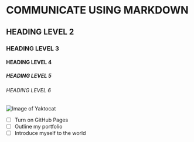 # COMMUNICATE USING MARKDOWN
## HEADING LEVEL 2
### HEADING LEVEL 3
#### HEADING LEVEL 4
##### HEADING LEVEL 5
###### HEADING LEVEL 6

![Image of Yaktocat](https://camo.githubusercontent.com/fd4b481746fdc3fa572431efa66a5e9e2eb8e6d80b06565ba1ed1a50d54925e7/68747470733a2f2f6f63746f6465782e6769746875622e636f6d2f696d616765732f79616b746f6361742e706e67)

- [ ] Turn on GitHub Pages
- [ ] Outline my portfolio
- [ ] Introduce myself to the world
